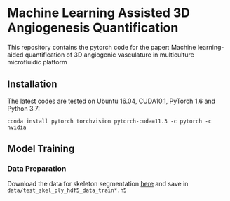 # Machine Learning Assisted 3D Angiogenesis Quantification
This repository contains the pytorch code for the paper: Machine learning-aided quantification of 3D angiogenic vasculature in multiculture microfluidic platform

## Installation
The latest codes are tested on Ubuntu 16.04, CUDA10.1, PyTorch 1.6 and Python 3.7:
```
conda install pytorch torchvision pytorch-cuda=11.3 -c pytorch -c nvidia
```

## Model Training
### Data Preparation 
Download the data for skeleton segmentation [here](https://kr.mathworks.com/matlabcentral/fileexchange/43400-skeleton3d) and save in `data/test_skel_ply_hdf5_data_train*.h5`

